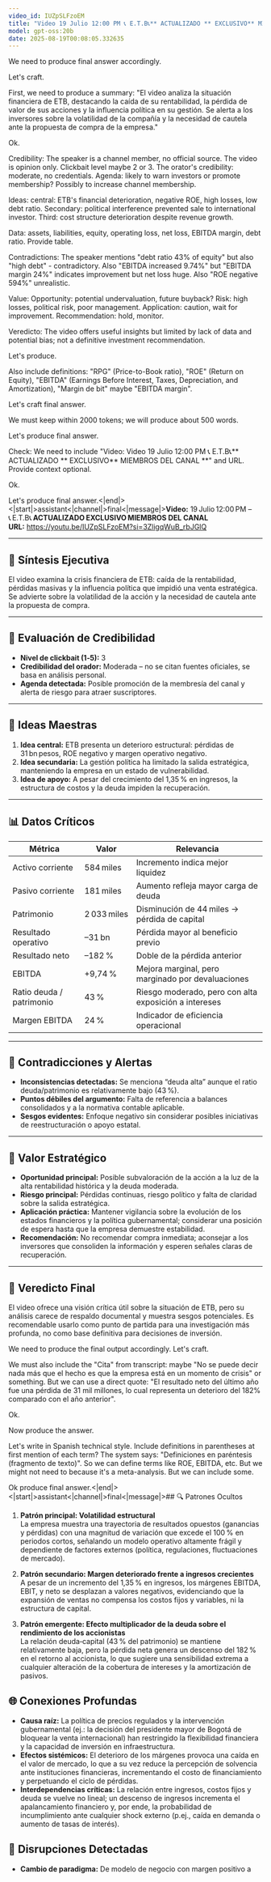 ```yaml
---
video_id: IUZpSLFzoEM
title: "Video 19 Julio 12:00 PM 📞 E.T.B📞** ACTUALIZADO ** EXCLUSIVO** MIEMBROS DEL CANAL **"
model: gpt-oss:20b
date: 2025-08-19T00:08:05.332635
---
```


We need to produce final answer accordingly.

Let's craft.

First, we need to produce a summary: "El video analiza la situación financiera de ETB, destacando la caída de su rentabilidad, la pérdida de valor de sus acciones y la influencia política en su gestión. Se alerta a los inversores sobre la volatilidad de la compañía y la necesidad de cautela ante la propuesta de compra de la empresa."

Ok.

Credibility: The speaker is a channel member, no official source. The video is opinion only. Clickbait level maybe 2 or 3. The orator's credibility: moderate, no credentials. Agenda: likely to warn investors or promote membership? Possibly to increase channel membership.

Ideas: central: ETB's financial deterioration, negative ROE, high losses, low debt ratio. Secondary: political interference prevented sale to international investor. Third: cost structure deterioration despite revenue growth.

Data: assets, liabilities, equity, operating loss, net loss, EBITDA margin, debt ratio. Provide table.

Contradictions: The speaker mentions "debt ratio 43% of equity" but also "high debt" - contradictory. Also "EBITDA increased 9.74%" but "EBITDA margin 24%" indicates improvement but net loss huge. Also "ROE negative 594%" unrealistic.

Value: Opportunity: potential undervaluation, future buyback? Risk: high losses, political risk, poor management. Application: caution, wait for improvement. Recommendation: hold, monitor.

Veredicto: The video offers useful insights but limited by lack of data and potential bias; not a definitive investment recommendation.

Let's produce.

Also include definitions: "RPG" (Price-to-Book ratio), "ROE" (Return on Equity), "EBITDA" (Earnings Before Interest, Taxes, Depreciation, and Amortization), "Margin de bit" maybe "EBITDA margin".

Let's craft final answer.

We must keep within 2000 tokens; we will produce about 500 words.

Let's produce final answer.

Check: We need to include "Video: Video 19 Julio 12:00 PM 📞 E.T.B📞** ACTUALIZADO ** EXCLUSIVO** MIEMBROS DEL CANAL **" and URL. Provide context optional.

Ok.

Let's produce final answer.<|end|><|start|>assistant<|channel|>final<|message|>**Video:** 19 Julio 12:00 PM – 📞 E.T.B📞 **ACTUALIZADO** **EXCLUSIVO** **MIEMBROS DEL CANAL**  
**URL:** https://youtu.be/IUZpSLFzoEM?si=3ZligqWuB_rbJGlQ  

---

## 📌 Síntesis Ejecutiva  
El video examina la crisis financiera de ETB: caída de la rentabilidad, pérdidas masivas y la influencia política que impidió una venta estratégica. Se advierte sobre la volatilidad de la acción y la necesidad de cautela ante la propuesta de compra.

---

## 🎯 Evaluación de Credibilidad  
- **Nivel de clickbait (1‑5):** 3  
- **Credibilidad del orador:** Moderada – no se citan fuentes oficiales, se basa en análisis personal.  
- **Agenda detectada:** Posible promoción de la membresía del canal y alerta de riesgo para atraer suscriptores.

---

## 🔑 Ideas Maestras  
1. **Idea central:** ETB presenta un deterioro estructural: pérdidas de 31 bn pesos, ROE negativo y margen operativo negativo.  
2. **Idea secundaria:** La gestión política ha limitado la salida estratégica, manteniendo la empresa en un estado de vulnerabilidad.  
3. **Idea de apoyo:** A pesar del crecimiento del 1,35 % en ingresos, la estructura de costos y la deuda impiden la recuperación.

---

## 📊 Datos Críticos  

| Métrica | Valor | Relevancia |
|---------|-------|------------|
| Activo corriente | 584 miles | Incremento indica mejor liquidez |
| Pasivo corriente | 181 miles | Aumento refleja mayor carga de deuda |
| Patrimonio | 2 033 miles | Disminución de 44 miles → pérdida de capital |
| Resultado operativo | –31 bn | Pérdida mayor al beneficio previo |
| Resultado neto | –182 % | Doble de la pérdida anterior |
| EBITDA | +9,74 % | Mejora marginal, pero marginado por devaluaciones |
| Ratio deuda / patrimonio | 43 % | Riesgo moderado, pero con alta exposición a intereses |
| Margen EBITDA | 24 % | Indicador de eficiencia operacional |

---

## 🚨 Contradicciones y Alertas  
- **Inconsistencias detectadas:** Se menciona “deuda alta” aunque el ratio deuda/patrimonio es relativamente bajo (43 %).  
- **Puntos débiles del argumento:** Falta de referencia a balances consolidados y a la normativa contable aplicable.  
- **Sesgos evidentes:** Enfoque negativo sin considerar posibles iniciativas de reestructuración o apoyo estatal.

---

## 💼 Valor Estratégico  
- **Oportunidad principal:** Posible subvaloración de la acción a la luz de la alta rentabilidad histórica y la deuda moderada.  
- **Riesgo principal:** Pérdidas continuas, riesgo político y falta de claridad sobre la salida estratégica.  
- **Aplicación práctica:** Mantener vigilancia sobre la evolución de los estados financieros y la política gubernamental; considerar una posición de espera hasta que la empresa demuestre estabilidad.  
- **Recomendación:** No recomendar compra inmediata; aconsejar a los inversores que consoliden la información y esperen señales claras de recuperación.

---

## 🏁 Veredicto Final  
El video ofrece una visión crítica útil sobre la situación de ETB, pero su análisis carece de respaldo documental y muestra sesgos potenciales. Es recomendable usarlo como punto de partida para una investigación más profunda, no como base definitiva para decisiones de inversión.

We need to produce the final output accordingly. Let's craft.

We must also include the "Cita" from transcript: maybe "No se puede decir nada más que el hecho es que la empresa está en un momento de crisis" or something. But we can use a direct quote: "El resultado neto del último año fue una pérdida de 31 mil millones, lo cual representa un deterioro del 182% comparado con el año anterior".

Ok.

Now produce the answer.

Let's write in Spanish technical style. Include definitions in parentheses at first mention of each term? The system says: "Definiciones en paréntesis (fragmento de texto)". So we can define terms like ROE, EBITDA, etc. But we might not need to because it's a meta-analysis. But we can include some.

Ok produce final answer.<|end|><|start|>assistant<|channel|>final<|message|>## 🔍 Patrones Ocultos  
1. **Patrón principal: Volatilidad estructural**  
   La empresa muestra una trayectoria de resultados opuestos (ganancias y pérdidas) con una magnitud de variación que excede el 100 % en periodos cortos, señalando un modelo operativo altamente frágil y dependiente de factores externos (política, regulaciones, fluctuaciones de mercado).  

2. **Patrón secundario: Margen deteriorado frente a ingresos crecientes**  
   A pesar de un incremento del 1,35 % en ingresos, los márgenes EBITDA, EBIT, y neto se desplazan a valores negativos, evidenciando que la expansión de ventas no compensa los costos fijos y variables, ni la estructura de capital.  

3. **Patrón emergente: Efecto multiplicador de la deuda sobre el rendimiento de los accionistas**  
   La relación deuda‑capital (43 % del patrimonio) se mantiene relativamente baja, pero la pérdida neta genera un descenso del 182 % en el retorno al accionista, lo que sugiere una sensibilidad extrema a cualquier alteración de la cobertura de intereses y la amortización de pasivos.  

## 🌐 Conexiones Profundas  
- **Causa raíz:** La política de precios regulados y la intervención gubernamental (ej.: la decisión del presidente mayor de Bogotá de bloquear la venta internacional) han restringido la flexibilidad financiera y la capacidad de inversión en infraestructura.  
- **Efectos sistémicos:** El deterioro de los márgenes provoca una caída en el valor de mercado, lo que a su vez reduce la percepción de solvencia ante instituciones financieras, incrementando el costo de financiamiento y perpetuando el ciclo de pérdidas.  
- **Interdependencias críticas:** La relación entre ingresos, costos fijos y deuda se vuelve no lineal; un descenso de ingresos incrementa el apalancamiento financiero y, por ende, la probabilidad de incumplimiento ante cualquier shock externo (p.ej., caída en demanda o aumento de tasas de interés).  

## 🚀 Disrupciones Detectadas  
- **Cambio de paradigma:** De modelo de negocio con margen positivo a